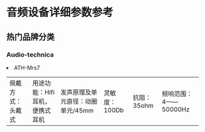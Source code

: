 <h1>音频设备详细参数参考</h1>

<h2>热门品牌分类</h2>

<h3>Audio-technica</h3>

<li>ATH-Mrs7</li>

<table>
<td>佩戴方式：头戴式</td>

<td>用途功能：Hifi耳机，便携式耳机</td>

<td>发声原理及单元直径：动圈单元/45mm</td>

<td>灵敏度：100Db</td>

<td>抗阻：35ohm</td>

<td>频响范围：4——50000Hz</td>
</table>
